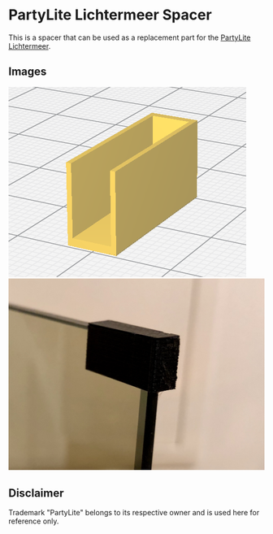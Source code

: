 # PartyLite Lichtermeer Spacer
This is a spacer that can be used as a replacement part for the [PartyLite](http://www.partylite.de) [Lichtermeer](https://www.amazon.de/Unbekannt-P8919-PartyLite-Lichtermeer/dp/B0040DI582).

## Images
![Rendering](rendering.png)
![Photo](photo.jpg)

## Disclaimer
Trademark "PartyLite" belongs to its respective owner and is used here for reference only.
